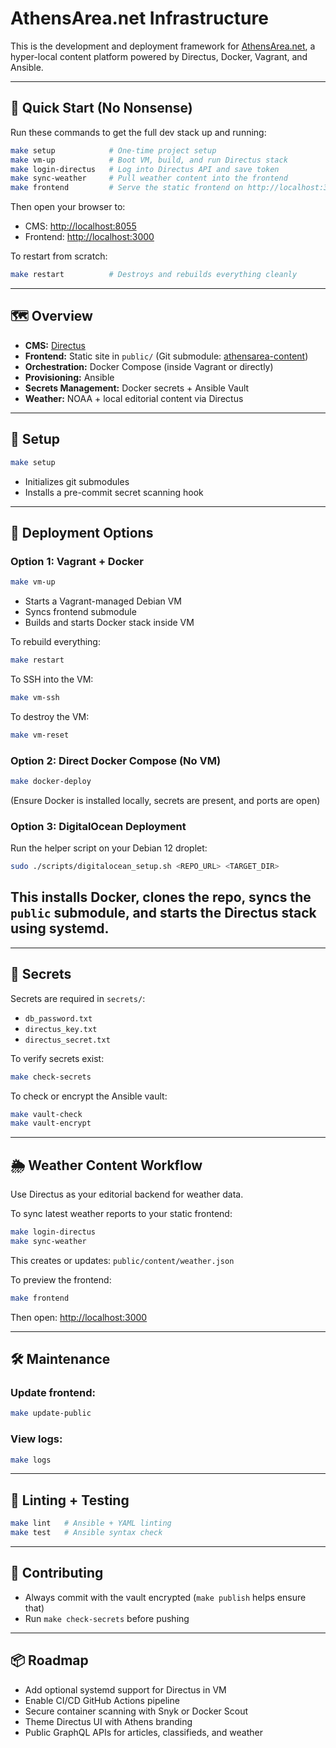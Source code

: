 # AthensArea.net Infrastructure

This is the development and deployment framework for [AthensArea.net](http://localhost:8055), a hyper-local content platform powered by Directus, Docker, Vagrant, and Ansible.

---

## 🚨 Quick Start (No Nonsense)

Run these commands to get the full dev stack up and running:

```bash
make setup            # One-time project setup
make vm-up            # Boot VM, build, and run Directus stack
make login-directus   # Log into Directus API and save token
make sync-weather     # Pull weather content into the frontend
make frontend         # Serve the static frontend on http://localhost:3000
```

Then open your browser to:
- CMS: [http://localhost:8055](http://localhost:8055)
- Frontend: [http://localhost:3000](http://localhost:3000)

To restart from scratch:
```bash
make restart          # Destroys and rebuilds everything cleanly
```

---

## 🗺️ Overview

- **CMS:** [Directus](https://directus.io/)
- **Frontend:** Static site in `public/` (Git submodule: [athensarea-content](https://github.com/waltdundore/athensarea-content))
- **Orchestration:** Docker Compose (inside Vagrant or directly)
- **Provisioning:** Ansible
- **Secrets Management:** Docker secrets + Ansible Vault
- **Weather:** NOAA + local editorial content via Directus

---

## 🔧 Setup

```bash
make setup
```

- Initializes git submodules
- Installs a pre-commit secret scanning hook

---

## 🚀 Deployment Options

### Option 1: Vagrant + Docker

```bash
make vm-up
```

- Starts a Vagrant-managed Debian VM
- Syncs frontend submodule
- Builds and starts Docker stack inside VM

To rebuild everything:

```bash
make restart
```

To SSH into the VM:

```bash
make vm-ssh
```

To destroy the VM:

```bash
make vm-reset
```

### Option 2: Direct Docker Compose (No VM)

```bash
make docker-deploy
```

(Ensure Docker is installed locally, secrets are present, and ports are open)
### Option 3: DigitalOcean Deployment

Run the helper script on your Debian 12 droplet:
```bash
sudo ./scripts/digitalocean_setup.sh <REPO_URL> <TARGET_DIR>
```
This installs Docker, clones the repo, syncs the `public` submodule, and starts the Directus stack using systemd.
---

---

## 🔐 Secrets

Secrets are required in `secrets/`:

- `db_password.txt`
- `directus_key.txt`
- `directus_secret.txt`

To verify secrets exist:

```bash
make check-secrets
```

To check or encrypt the Ansible vault:

```bash
make vault-check
make vault-encrypt
```

---

## 🌦️ Weather Content Workflow

Use Directus as your editorial backend for weather data.

To sync latest weather reports to your static frontend:

```bash
make login-directus
make sync-weather
```

This creates or updates: `public/content/weather.json`

To preview the frontend:

```bash
make frontend
```

Then open: [http://localhost:3000](http://localhost:3000)

---

## 🛠️ Maintenance

### Update frontend:

```bash
make update-public
```

### View logs:

```bash
make logs
```

---

## 🧪 Linting + Testing

```bash
make lint   # Ansible + YAML linting
make test   # Ansible syntax check
```

---

## 🤝 Contributing

- Always commit with the vault encrypted (`make publish` helps ensure that)
- Run `make check-secrets` before pushing

---

## 📦 Roadmap

- Add optional systemd support for Directus in VM
- Enable CI/CD GitHub Actions pipeline
- Secure container scanning with Snyk or Docker Scout
- Theme Directus UI with Athens branding
- Public GraphQL APIs for articles, classifieds, and weather
